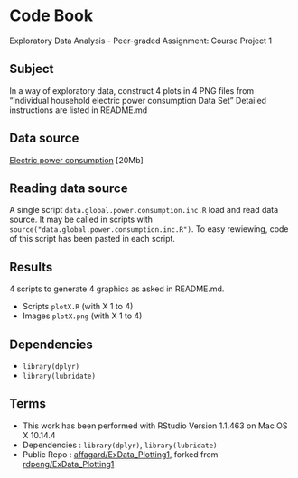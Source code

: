 # Code Book
Exploratory Data Analysis - Peer-graded Assignment: Course Project 1

## Subject
In a way of exploratory data, construct 4 plots in 4 PNG files from “Individual household electric power consumption Data Set”
Detailed instructions are listed in README.md


## Data source
<a href="https://d396qusza40orc.cloudfront.net/exdata%2Fdata%2Fhousehold_power_consumption.zip">Electric power consumption</a> [20Mb]

## Reading data source
A single script ```data.global.power.consumption.inc.R``` load  and read data source. It may be called in scripts with ```source("data.global.power.consumption.inc.R")```.
To easy rewiewing, code of this script has been pasted in each script.

## Results
4 scripts to generate 4 graphics as asked in README.md.
 * Scripts ```plotX.R``` (with X 1 to 4)
 * Images ```plotX.png``` (with X 1 to 4)
 
## Dependencies
 * ```library(dplyr)```
 * ```library(lubridate)```
 
 ## Terms
  * This work has been performed with RStudio Version 1.1.463 on Mac OS X 10.14.4
  * Dependencies : ```library(dplyr)```, ```library(lubridate)```
  * Public Repo : <a href="https://github.com/affagard/ExData_Plotting1">affagard/ExData_Plotting1</a>, forked from <a href="https://github.com/rdpeng/ExData_Plotting1">rdpeng/ExData_Plotting1</a>
 
